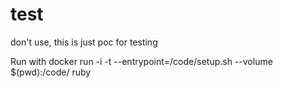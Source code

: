 # test
don't use, this is just poc for testing

Run with 
docker run -i -t --entrypoint=/code/setup.sh --volume $(pwd):/code/ ruby
